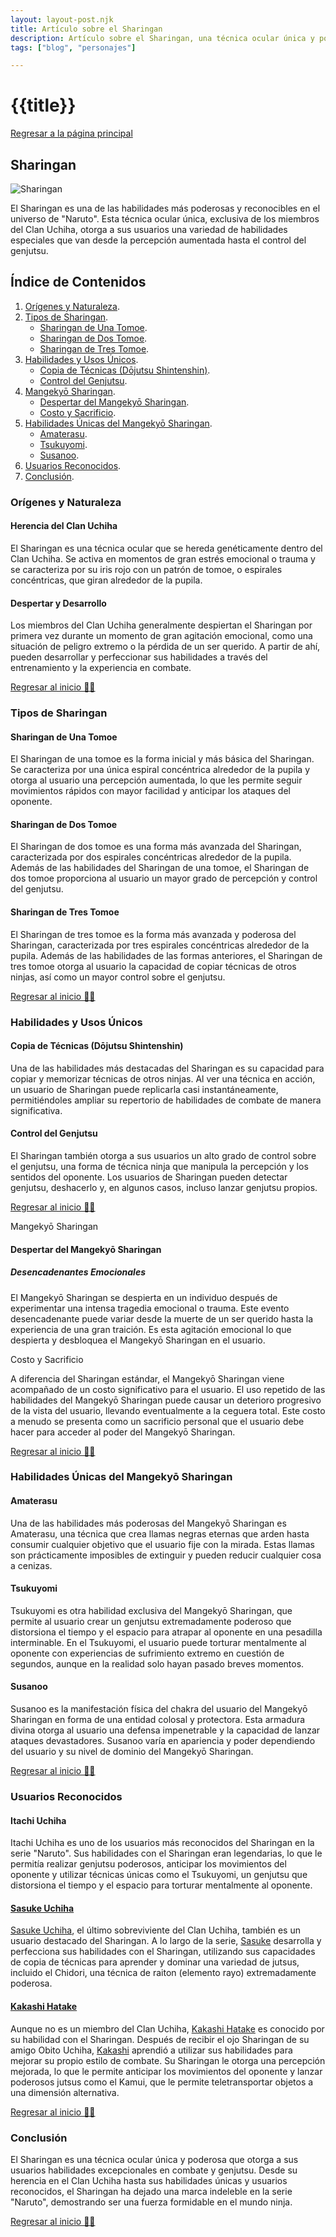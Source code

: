 ```yaml
---
layout: layout-post.njk
title: Artículo sobre el Sharingan
description: Artículo sobre el Sharingan, una técnica ocular única y poderosa en el universo de "Naruto", exclusiva del Clan Uchiha y conocida por sus habilidades especiales.
tags: ["blog", "personajes"]

---
```


# {{title}}

[Regresar a la página principal](/articulos)

<section id="sharingan">

# Sharingan 

![Sharingan](/img/sharingan.webp)

El Sharingan es una de las habilidades más poderosas y reconocibles en el universo de "Naruto". Esta técnica ocular única, exclusiva de los miembros del Clan Uchiha, otorga a sus usuarios una variedad de habilidades especiales que van desde la percepción aumentada hasta el control del genjutsu. 

</section>

## Índice de Contenidos

1. [Orígenes y Naturaleza](#origenes).
2. [Tipos de Sharingan](#tipos).
    - [Sharingan de Una Tomoe](#una).
    - [Sharingan de Dos Tomoe](#dos).
    - [Sharingan de Tres Tomoe](#tres).
3. [Habilidades y Usos Únicos](#habilidades).
    - [Copia de Técnicas (Dōjutsu Shintenshin)](#copia).
    - [Control del Genjutsu](#control).
4. [Mangekyō Sharingan](#mangekyo).
    - [Despertar del Mangekyō Sharingan](#despertar).
    - [Costo y Sacrificio](#costo).
5. [Habilidades Únicas del Mangekyō Sharingan](#unicas).
    - [Amaterasu](#amaterasu).
    - [Tsukuyomi](#tsukuyomi).
    - [Susanoo](#susanoo).
6. [Usuarios Reconocidos](#usuarios).
7. [Conclusión](#conclusion).

<section id="origenes">

### Orígenes y Naturaleza

#### Herencia del Clan Uchiha

El Sharingan es una técnica ocular que se hereda genéticamente dentro del Clan Uchiha. Se activa en momentos de gran estrés emocional o trauma y se caracteriza por su iris rojo con un patrón de tomoe, o espirales concéntricas, que giran alrededor de la pupila.

#### Despertar y Desarrollo

Los miembros del Clan Uchiha generalmente despiertan el Sharingan por primera vez durante un momento de gran agitación emocional, como una situación de peligro extremo o la pérdida de un ser querido. A partir de ahí, pueden desarrollar y perfeccionar sus habilidades a través del entrenamiento y la experiencia en combate.

</section>

[Regresar al inicio ☝🏻](#sharingan)

<section id="tipos">

### Tipos de Sharingan

</section>

<section id="una">

#### Sharingan de Una Tomoe

El Sharingan de una tomoe es la forma inicial y más básica del Sharingan. Se caracteriza por una única espiral concéntrica alrededor de la pupila y otorga al usuario una percepción aumentada, lo que les permite seguir movimientos rápidos con mayor facilidad y anticipar los ataques del oponente.

</section>

<section id="dos">

#### Sharingan de Dos Tomoe

El Sharingan de dos tomoe es una forma más avanzada del Sharingan, caracterizada por dos espirales concéntricas alrededor de la pupila. Además de las habilidades del Sharingan de una tomoe, el Sharingan de dos tomoe proporciona al usuario un mayor grado de percepción y control del genjutsu.

</section>

<section id="tres">

#### Sharingan de Tres Tomoe

El Sharingan de tres tomoe es la forma más avanzada y poderosa del Sharingan, caracterizada por tres espirales concéntricas alrededor de la pupila. Además de las habilidades de las formas anteriores, el Sharingan de tres tomoe otorga al usuario la capacidad de copiar técnicas de otros ninjas, así como un mayor control sobre el genjutsu.

</section>

[Regresar al inicio ☝🏻](#sharingan)

<section id="habilidades">

### Habilidades y Usos Únicos

#### Copia de Técnicas (Dōjutsu Shintenshin)

Una de las habilidades más destacadas del Sharingan es su capacidad para copiar y memorizar técnicas de otros ninjas. Al ver una técnica en acción, un usuario de Sharingan puede replicarla casi instantáneamente, permitiéndoles ampliar su repertorio de habilidades de combate de manera significativa.

#### Control del Genjutsu

El Sharingan también otorga a sus usuarios un alto grado de control sobre el genjutsu, una forma de técnica ninja que manipula la percepción y los sentidos del oponente. Los usuarios de Sharingan pueden detectar genjutsu, deshacerlo y, en algunos casos, incluso lanzar genjutsu propios.

</section>

[Regresar al inicio ☝🏻](#sharingan)

<section id="mangekyo"

### Mangekyō Sharingan

</section>

<section id="despertar">

#### Despertar del Mangekyō Sharingan

##### Desencadenantes Emocionales

El Mangekyō Sharingan se despierta en un individuo después de experimentar una intensa tragedia emocional o trauma. Este evento desencadenante puede variar desde la muerte de un ser querido hasta la experiencia de una gran traición. Es esta agitación emocional lo que despierta y desbloquea el Mangekyō Sharingan en el usuario.

</section>

<section id="costo"


#### Costo y Sacrificio

A diferencia del Sharingan estándar, el Mangekyō Sharingan viene acompañado de un costo significativo para el usuario. El uso repetido de las habilidades del Mangekyō Sharingan puede causar un deterioro progresivo de la vista del usuario, llevando eventualmente a la ceguera total. Este costo a menudo se presenta como un sacrificio personal que el usuario debe hacer para acceder al poder del Mangekyō Sharingan.

</section>

[Regresar al inicio ☝🏻](#sharingan)

<section id="unicas">

### Habilidades Únicas del Mangekyō Sharingan

#### Amaterasu

Una de las habilidades más poderosas del Mangekyō Sharingan es Amaterasu, una técnica que crea llamas negras eternas que arden hasta consumir cualquier objetivo que el usuario fije con la mirada. Estas llamas son prácticamente imposibles de extinguir y pueden reducir cualquier cosa a cenizas.

#### Tsukuyomi

Tsukuyomi es otra habilidad exclusiva del Mangekyō Sharingan, que permite al usuario crear un genjutsu extremadamente poderoso que distorsiona el tiempo y el espacio para atrapar al oponente en una pesadilla interminable. En el Tsukuyomi, el usuario puede torturar mentalmente al oponente con experiencias de sufrimiento extremo en cuestión de segundos, aunque en la realidad solo hayan pasado breves momentos.

#### Susanoo

Susanoo es la manifestación física del chakra del usuario del Mangekyō Sharingan en forma de una entidad colosal y protectora. Esta armadura divina otorga al usuario una defensa impenetrable y la capacidad de lanzar ataques devastadores. Susanoo varía en apariencia y poder dependiendo del usuario y su nivel de dominio del Mangekyō Sharingan.

</section>

[Regresar al inicio ☝🏻](#sharingan)

<section id="usuarios">

### Usuarios Reconocidos

#### Itachi Uchiha

Itachi Uchiha es uno de los usuarios más reconocidos del Sharingan en la serie "Naruto". Sus habilidades con el Sharingan eran legendarias, lo que le permitía realizar genjutsu poderosos, anticipar los movimientos del oponente y utilizar técnicas únicas como el Tsukuyomi, un genjutsu que distorsiona el tiempo y el espacio para torturar mentalmente al oponente.

#### [Sasuke Uchiha](/Sasuke)

[Sasuke Uchiha](/Sasuke), el último sobreviviente del Clan Uchiha, también es un usuario destacado del Sharingan. A lo largo de la serie, [Sasuke](/Sasuke) desarrolla y perfecciona sus habilidades con el Sharingan, utilizando sus capacidades de copia de técnicas para aprender y dominar una variedad de jutsus, incluido el Chidori, una técnica de raiton (elemento rayo) extremadamente poderosa.

#### [Kakashi Hatake](/Kakashi)

Aunque no es un miembro del Clan Uchiha, [Kakashi Hatake](/Kakashi) es conocido por su habilidad con el Sharingan. Después de recibir el ojo Sharingan de su amigo Obito Uchiha, [Kakashi](/Kakashi) aprendió a utilizar sus habilidades para mejorar su propio estilo de combate. Su Sharingan le otorga una percepción mejorada, lo que le permite anticipar los movimientos del oponente y lanzar poderosos jutsus como el Kamui, que le permite teletransportar objetos a una dimensión alternativa.

</section>

[Regresar al inicio ☝🏻](#sharingan)

<section id="conclusion">

### Conclusión

El Sharingan es una técnica ocular única y poderosa que otorga a sus usuarios habilidades excepcionales en combate y genjutsu. Desde su herencia en el Clan Uchiha hasta sus habilidades únicas y usuarios reconocidos, el Sharingan ha dejado una marca indeleble en la serie "Naruto", demostrando ser una fuerza formidable en el mundo ninja.

</section>

[Regresar al inicio ☝🏻](#sharingan)

